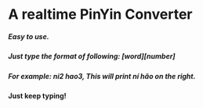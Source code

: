 # A realtime PinYin Converter

##### Easy to use.
##### Just type the format of following: [word][number]
##### For example: ni2 hao3, This will print ní hǎo on the right.
#### Just keep typing!
